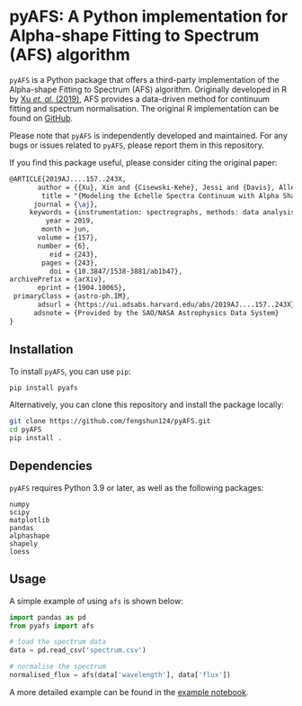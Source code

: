 # pyAFS: A Python implementation for Alpha-shape Fitting to Spectrum (AFS) algorithm

`pyAFS` is a Python package that offers a third-party implementation of the Alpha-shape Fitting to Spectrum (AFS) algorithm.
Originally developed in R by [Xu *et. al.* (2019)](https://iopscience.iop.org/article/10.3847/1538-3881/ab1b47), AFS provides a data-driven method for continuum fitting and spectrum normalisation.
The original R implementation can be found on [GitHub](https://github.com/xinxuyale/AFS).

Please note that `pyAFS` is independently developed and maintained.
For any bugs or issues related to `pyAFS`, please report them in this repository.

If you find this package useful, please consider citing the original paper:

```latex
@ARTICLE{2019AJ....157..243X,
       author = {{Xu}, Xin and {Cisewski-Kehe}, Jessi and {Davis}, Allen B. and {Fischer}, Debra A. and {Brewer}, John M.},
        title = "{Modeling the Echelle Spectra Continuum with Alpha Shapes and Local Regression Fitting}",
      journal = {\aj},
     keywords = {instrumentation: spectrographs, methods: data analysis, methods: statistical, techniques: radial velocities, techniques: spectroscopic, Astrophysics - Instrumentation and Methods for Astrophysics},
         year = 2019,
        month = jun,
       volume = {157},
       number = {6},
          eid = {243},
        pages = {243},
          doi = {10.3847/1538-3881/ab1b47},
archivePrefix = {arXiv},
       eprint = {1904.10065},
 primaryClass = {astro-ph.IM},
       adsurl = {https://ui.adsabs.harvard.edu/abs/2019AJ....157..243X},
      adsnote = {Provided by the SAO/NASA Astrophysics Data System}
}
```

## Installation

To install `pyAFS`, you can use `pip`:

```bash
pip install pyafs
```

Alternatively, you can clone this repository and install the package locally:

```bash
git clone https://github.com/fengshun124/pyAFS.git
cd pyAFS
pip install .
```

## Dependencies

`pyAFS` requires Python 3.9 or later, as well as the following packages:

```plaintext
numpy
scipy
matplotlib  
pandas
alphashape
shapely
loess
```

## Usage

A simple example of using `afs` is shown below:

```python
import pandas as pd
from pyafs import afs

# load the spectrum data
data = pd.read_csv('spectrum.csv')

# normalise the spectrum
normalised_flux = afs(data['wavelength'], data['flux'])
```

A more detailed example can be found in the [example notebook](examples/afs.ipynb).
